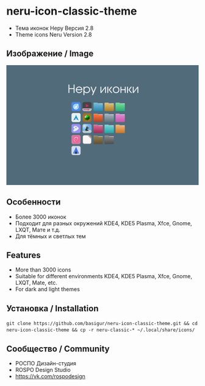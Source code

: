 neru-icon-classic-theme
=======================

* Тема иконок Неру Версия 2.8
* Theme icons Neru Version 2.8

## Изображение / Image

![Screenshot](screenshot.png)


## Особенности

* Более 3000 иконок
* Подходит для разных окружений KDE4, KDE5 Plasma, Xfce, Gnome, LXQT, Мате и т.д.
* Для тёмных и светлых тем

## Features

* More than 3000 icons
* Suitable for different environments KDE4, KDE5 Plasma, Xfce, Gnome, LXQT, Mate, etc.
* For dark and light themes

## Установка / Installation

`git clone https://github.com/basigur/neru-icon-classic-theme.git && cd neru-icon-classic-theme && cp -r neru-classic-* ~/.local/share/icons/`

## Сообщество / Community
* РОСПО Дизайн-студия
* ROSPO Design Studio
* https://vk.com/rospodesign



